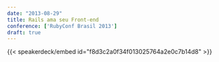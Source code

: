 ```yaml
---
date: "2013-08-29"
title: Rails ama seu Front-end
conference: ['RubyConf Brasil 2013']
draft: true
---
```


{{< speakerdeck/embed id="f8d3c2a0f34f013025764a2e0c7b14d8" >}}
